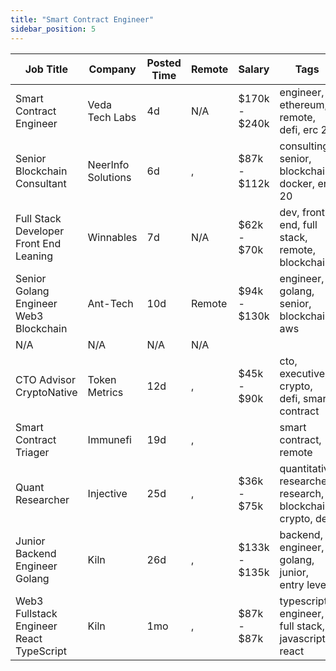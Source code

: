 ```yaml
---
title: "Smart Contract Engineer"
sidebar_position: 5
---
```


| Job Title | Company | Posted Time | Remote | Salary | Tags | Apply Link |
|-----------|---------|-------------|--------|--------|------|------------|
| Smart Contract Engineer | Veda Tech Labs | 4d | N/A | $170k - $240k | engineer, ethereum, remote, defi, erc 20 | [Apply](https://web3.career/smart-contract-engineer-sevenseas-capital/138063) |
| Senior Blockchain Consultant | NeerInfo Solutions | 6d | , | $87k - $112k | consulting, senior, blockchain, docker, erc 20 | [Apply](https://web3.career/senior-blockchain-consultant-neerinfosolutions/137924) |
| Full Stack Developer Front End Leaning | Winnables | 7d | N/A | $62k - $70k | dev, front end, full stack, remote, blockchain | [Apply](https://web3.career/full-stack-developer-front-end-leaning-winnables/105877) |
| Senior Golang Engineer Web3 Blockchain | Ant-Tech | 10d | Remote | $94k - $130k | engineer, golang, senior, blockchain, aws | [Apply](https://web3.career/senior-golang-engineer-web3-blockchain-ant-tech/137826) |
| N/A | N/A | N/A | N/A |  |  | [Apply](https://web3.career/metana) |
| CTO Advisor CryptoNative | Token Metrics | 12d | , | $45k - $90k | cto, executive, crypto, defi, smart contract | [Apply](https://web3.career/cto-advisor-crypto-native-tokenmetrics/137691) |
| Smart Contract Triager | Immunefi | 19d | , |  | smart contract, remote | [Apply](https://web3.career/smart-contract-triager-immunefi/35470) |
| Quant Researcher | Injective | 25d | , | $36k - $75k | quantitative researcher, research, blockchain, crypto, defi | [Apply](https://web3.career/quant-researcher-injective/129448) |
| Junior Backend Engineer Golang | Kiln | 26d | , | $133k - $135k | backend, engineer, golang, junior, entry level | [Apply](https://web3.career/junior-backend-engineer-golang-kiln/127797) |
| Web3 Fullstack Engineer React TypeScript | Kiln | 1mo | , | $87k - $87k | typescript, engineer, full stack, javascript, react | [Apply](https://web3.career/web3-fullstack-engineer-react-typescript-kiln/115829) |

